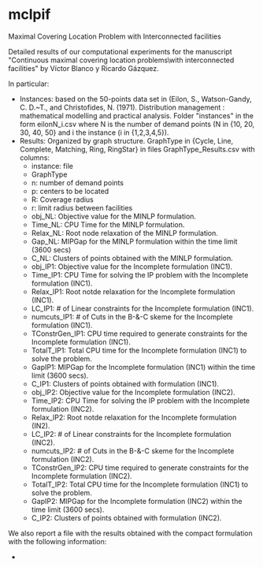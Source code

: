 # mclpif
Maximal Covering Location Problem with Interconnected facilities

Detailed results of our computational experiments for the manuscript "Continuous maximal covering location problems\\with interconnected facilities" by Víctor Blanco y Ricardo Gázquez.

In particular:

- Instances: based on the 50-points data set in (Eilon, S., Watson-Gandy, C. D.~T., and Christofides, N. (1971).
Distribution management : mathematical modelling and practical analysis. Folder "instances" in the form eilonN_i.csv where N is the number of demand points (N in {10, 20, 30, 40, 50} and i the instance (i in {1,2,3,4,5}).
- Results: Organized by graph structure. GraphType in {Cycle, Line, Complete, Matching, Ring, RingStar} in files GraphType_Results.csv with columns:
  * instance: file
  * GraphType
  * n: number of demand points
  * p: centers to be located
  * R: Coverage radius
  * r: limit radius between facilities
  * obj_NL: Objective value for the MINLP formulation.
  * Time_NL: CPU Time for the MINLP formulation.
  * Relax_NL: Root node relaxation of the MINLP formulation.
  * Gap_NL: MIPGap for the MINLP formulation within the time limit (3600 secs)
  * C_NL: Clusters of points obtained with the MINLP formulation.
  * obj_IP1: Objective value for the Incomplete formulation (INC1).
  * Time_IP1: CPU Time for solving the IP problem with the Incomplete formulation (INC1).
  * Relax_IP1: Root notde relaxation for the Incomplete formulation (INC1).
  * LC_IP1: # of Linear constraints  for the Incomplete formulation (INC1).
  * numcuts_IP1: # of Cuts in the B-&-C skeme for the Incomplete formulation (INC1).
  * TConstrGen_IP1: CPU time required to generate constraints for the Incomplete formulation (INC1).
  * TotalT_IP1: Total CPU time for the Incomplete formulation (INC1) to solve the problem.
  * GapIP1: MIPGap  for the Incomplete formulation (INC1) within the time limit (3600 secs).
  * C_IP1: Clusters of points obtained with formulation (INC1).
  * obj_IP2: Objective value for the Incomplete formulation (INC2).
  * Time_IP2: CPU Time for solving the IP problem with the Incomplete formulation (INC2).
  * Relax_IP2: Root notde relaxation for the Incomplete formulation (IN2).
  * LC_IP2: # of Linear constraints  for the Incomplete formulation (INC2).
  * numcuts_IP2: # of Cuts in the B-&-C skeme for the Incomplete formulation (INC2).
  * TConstrGen_IP2: CPU time required to generate constraints for the Incomplete formulation (INC2).
  * TotalT_IP2: Total CPU time for the Incomplete formulation (INC1) to solve the problem.
  * GapIP2: MIPGap  for the Incomplete formulation (INC2) within the time limit (3600 secs).
  * C_IP2: Clusters of points obtained with formulation (INC2).


We also report a file with the results obtained with the compact formulation with the following information:
  
  * 
